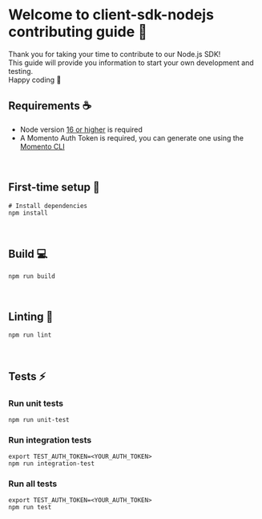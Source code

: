 # Welcome to client-sdk-nodejs contributing guide :wave:

Thank you for taking your time to contribute to our Node.js SDK!
<br/>
This guide will provide you information to start your own development and testing.
<br/>
Happy coding :dancer:
<br/>

## Requirements :coffee:

- Node version [16 or higher](https://nodejs.org/en/download/) is required
- A Momento Auth Token is required, you can generate one using the [Momento CLI](https://github.com/momentohq/momento-cli)

<br/>

## First-time setup :wrench:

```
# Install dependencies
npm install
```

<br />

## Build :computer:

```
npm run build
```

<br/>

## Linting :flashlight:

```
npm run lint
```

<br/>

## Tests :zap:

### Run unit tests

```
npm run unit-test
```

### Run integration tests

```
export TEST_AUTH_TOKEN=<YOUR_AUTH_TOKEN>
npm run integration-test
```

### Run all tests

```
export TEST_AUTH_TOKEN=<YOUR_AUTH_TOKEN>
npm run test
```
